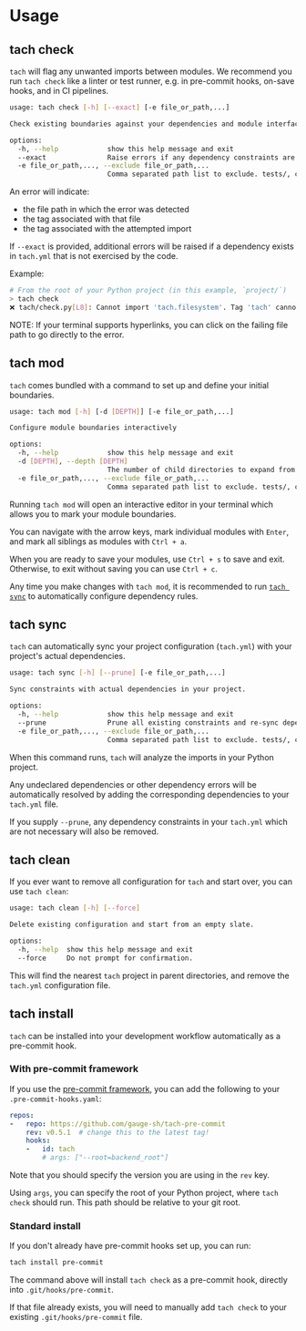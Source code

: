 # Usage

## tach check
`tach` will flag any unwanted imports between modules. We recommend you run `tach check` like a linter or test runner, e.g. in pre-commit hooks, on-save hooks, and in CI pipelines.

```bash
usage: tach check [-h] [--exact] [-e file_or_path,...]

Check existing boundaries against your dependencies and module interfaces

options:
  -h, --help            show this help message and exit
  --exact               Raise errors if any dependency constraints are unused.
  -e file_or_path,..., --exclude file_or_path,...
                        Comma separated path list to exclude. tests/, ci/, etc.
```

An error will indicate:

- the file path in which the error was detected
- the tag associated with that file
- the tag associated with the attempted import

If `--exact` is provided, additional errors will be raised if a dependency exists in `tach.yml` that is not exercised by the code.

Example:
```bash
# From the root of your Python project (in this example, `project/`)
> tach check
❌ tach/check.py[L8]: Cannot import 'tach.filesystem'. Tag 'tach' cannot depend on 'tach.filesystem'. 
```

NOTE: If your terminal supports hyperlinks, you can click on the failing file path to go directly to the error.


## tach mod
`tach` comes bundled with a command to set up and define your initial boundaries.

```bash
usage: tach mod [-h] [-d [DEPTH]] [-e file_or_path,...]

Configure module boundaries interactively

options:
  -h, --help            show this help message and exit
  -d [DEPTH], --depth [DEPTH]
                        The number of child directories to expand from the root
  -e file_or_path,..., --exclude file_or_path,...
                        Comma separated path list to exclude. tests/, ci/, etc.
```

Running `tach mod` will open an interactive editor in your terminal which allows you to mark your module boundaries.

You can navigate with the arrow keys, mark individual modules with `Enter`, and mark all siblings
as modules with `Ctrl + a`.

When you are ready to save your modules, use `Ctrl + s` to save and exit. Otherwise, to exit without saving you can use `Ctrl + c`.

Any time you make changes with `tach mod`, it is recommended to run [`tach sync`](usage.md#tach-sync)
to automatically configure dependency rules.

## tach sync
`tach` can automatically sync your project configuration (`tach.yml`) with your project's actual dependencies.

```bash
usage: tach sync [-h] [--prune] [-e file_or_path,...]

Sync constraints with actual dependencies in your project.

options:
  -h, --help            show this help message and exit
  --prune               Prune all existing constraints and re-sync dependencies.
  -e file_or_path,..., --exclude file_or_path,...
                        Comma separated path list to exclude. tests/, ci/, etc.
```

When this command runs, `tach` will analyze the imports in your Python project.

Any undeclared dependencies or other dependency errors will be automatically resolved by
adding the corresponding dependencies to your `tach.yml` file.

If you supply `--prune`,
any dependency constraints in your `tach.yml` which are not necessary will also be removed.

## tach clean
If you ever want to remove all configuration for `tach` and start over, you can use `tach clean`:

```bash
usage: tach clean [-h] [--force]

Delete existing configuration and start from an empty slate.

options:
  -h, --help  show this help message and exit
  --force     Do not prompt for confirmation.
```

This will find the nearest `tach` project in parent directories, and remove the `tach.yml` configuration file.

## tach install
`tach` can be installed into your development workflow automatically as a pre-commit hook.


### With pre-commit framework
If you use the [pre-commit framework](https://github.com/pre-commit/pre-commit), you can add the following to your `.pre-commit-hooks.yaml`:

```yaml
repos:
-   repo: https://github.com/gauge-sh/tach-pre-commit
    rev: v0.5.1  # change this to the latest tag!
    hooks:
    -   id: tach
        # args: ["--root=backend_root"]
```

Note that you should specify the version you are using in the `rev` key.

Using `args`, you can specify the root of your Python project, where `tach check` should run.
This path should be relative to your git root.

### Standard install
If you don't already have pre-commit hooks set up, you can run:

```bash
tach install pre-commit
```

The command above will install `tach check` as a pre-commit hook, directly into `.git/hooks/pre-commit`.

If that file already exists, you will need to manually add `tach check` to your existing `.git/hooks/pre-commit` file.
